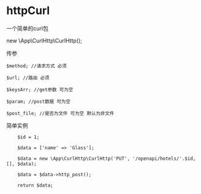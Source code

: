 # httpCurl
一个简单的curl包

new \App\CurlHttp\CurlHttp();

传参
    
    $method; //请求方式 必须
    
    $url; //路由 必须
    
    $keysArr; //get参数 可为空
    
    $param; //post数据 可为空
   
    $post_file; //是否为文件 可为空 默认为非文件
    
简单实例
        
        $id = 1;
        
        $data = ['name' => 'Glass'];

        $data = new \App\CurlHttp\CurlHttp('PUT', '/openapi/hotels/'.$id, [], $data);

        $data = $data->http_post();

        return $data;
